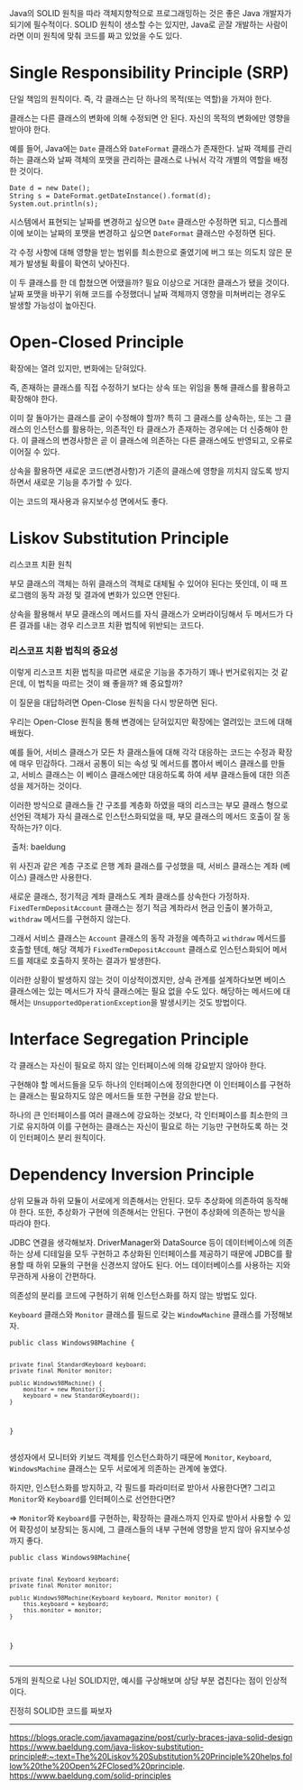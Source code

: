 <p>Java의 SOLID 원칙을 따라 객체지향적으로 프로그래밍하는 것은 좋은 Java 개발자가 되기에 필수적이다. SOLID 원칙이 생소할 수는 있지만, Java로 곧잘 개발하는 사람이라면 이미 원칙에 맞춰 코드를 짜고 있었을 수도 있다. </p>
<h1 id="single-responsibility-principle-srp">Single Responsibility Principle (SRP)</h1>
<p>단일 책임의 원칙이다. 즉, 각 클래스는 단 하나의 목적(또는 역할)을 가져야 한다.</p>
<p>클래스는 다른 클래스의 변화에 의해 수정되면 안 된다. 자신의 목적의 변화에만 영향을 받아야 한다. </p>
<p>예를 들어, Java에는 <code>Date</code> 클래스와 <code>DateFormat</code> 클래스가 존재한다. 날짜 객체를 관리하는 클래스와 날짜 객체의 포맷을 관리하는 클래스로 나눠서 각각 개별의 역할을 배정한 것이다.</p>
<pre><code class="language-java">Date d = new Date();
String s = DateFormat.getDateInstance().format(d);
System.out.println(s);</code></pre>
<p>시스템에서 표현되는 날짜를 변경하고 싶으면 <code>Date</code> 클래스만 수정하면 되고,
디스플레이에 보이는 날짜의 포맷을 변경하고 싶으면 <code>DateFormat</code> 클래스만 수정하면 된다.</p>
<p>각 수정 사항에 대해 영향을 받는 범위를 최소한으로 줄였기에 버그 또는 의도치 않은 문제가 발생될 확률이 확연히 낮아진다.</p>
<p>이 두 클래스를 한 데 합쳤으면 어땠을까? 필요 이상으로 거대한 클래스가 됐을 것이다. 날짜 포맷을 바꾸기 위해 코드를 수정했더니 날짜 객체까지 영향을 미쳐버리는 경우도 발생할 가능성이 높아진다.</p>
<h1 id="open-closed-principle">Open-Closed Principle</h1>
<p>확장에는 열려 있지만, 변화에는 닫혀있다.</p>
<p>즉, 존재하는 클래스를 직접 수정하기 보다는 상속 또는 위임을 통해 클래스를 활용하고 확장해야 한다.</p>
<p>이미 잘 돌아가는 클래스를 굳이 수정해야 할까? 특히 그 클래스를 상속하는, 또는 그 클래스의 인스턴스를 활용하는, 의존적인 타 클래스가 존재하는 경우에는 더 신중해야 한다. 이 클래스의 변경사항은 곧 이 클래스에 의존하는 다른 클래스에도 반영되고, 오류로 이어질 수 있다.</p>
<p>상속을 활용하면 새로운 코드(변경사항)가 기존의 클래스에 영향을 끼치지 않도록 방지하면서 새로운 기능을 추가할 수 있다. </p>
<p>이는 코드의 재사용과 유지보수성 면에서도 좋다.</p>
<h1 id="liskov-substitution-principle">Liskov Substitution Principle</h1>
<p>리스코프 치환 원칙</p>
<p>부모 클래스의 객체는 하위 클래스의 객체로 대체될 수 있어야 된다는 뜻인데, 이 때 프로그램의 동작 과정 및 결과에 변화가 있으면 안된다.</p>
<p>상속을 활용해서 부모 클래스의 메서드를 자식 클래스가 오버라이딩해서 두 메서드가 다른 결과를 내는 경우 리스코프 치환 법칙에 위반되는 코드다. </p>
<h3 id="리스코프-치환-법칙의-중요성">리스코프 치환 법칙의 중요성</h3>
<p>이렇게 리스코프 치환 법칙을 따르면 새로운 기능을 추가하기 꽤나 번거로워지는 것 같은데, 이 법칙을 따르는 것이 왜 좋을까? 왜 중요할까?</p>
<p>이 질문을 대답하려면 Open-Close 원칙을 다시 방문하면 된다. </p>
<p>우리는 Open-Close 원칙을 통해 변경에는 닫혀있지만 확장에는 열려있는 코드에 대해 배웠다. </p>
<p>예를 들어, 서비스 클래스가 모든 차 클래스들에 대해 각각 대응하는 코드는 수정과 확장에 매우 민감하다. 그래서 공통이 되는 속성 및 메서드를 뽑아서 베이스 클래스를 만들고, 서비스 클래스는 이 베이스 클래스에만 대응하도록 하여 세부 클래스들에 대한 의존성을 제거하는 것이다.</p>
<p>이러한 방식으로 클래스들 간 구조를 계층화 하였을 때의 리스크는 부모 클래스 형으로 선언된 객체가 자식 클래스로 인스턴스화되었을 때, 부모 클래스의 메서드 호출이 잘 동작하는가? 이다. </p>
<p><img alt="" src="https://velog.velcdn.com/images/becooq81/post/4c79ccb1-bdc1-45e8-84be-095f6b6d767d/image.png" />
출처: baeldung</p>
<p>위 사진과 같은 계층 구조로 은행 계좌 클래스를 구성했을 때, 서비스 클래스는 계좌 (베이스) 클래스만 사용한다. </p>
<p>새로운 클래스, 정기적금 계좌 클래스도 계좌 클래스를 상속한다 가정하자. <code>FixedTermDepositAccount</code> 클래스는 정기 적금 계좌라서 현금 인출이 불가하고, <code>withdraw</code> 메서드를 구현하지 않는다. </p>
<p>그래서 서비스 클래스는 <code>Account</code> 클래스의 동작 과정을 예측하고 <code>withdraw</code> 메서드를 호출할 텐데, 해당 객체가 <code>FixedTermDepositAccount</code> 클래스로 인스턴스화되어 메서드를 제대로 호출하지 못하는 결과가 발생한다.</p>
<p>이러한 상황이 발생하지 않는 것이 이상적이겠지만, 상속 관계를 설계하다보면 베이스 클래스에는 있는 메서드가 자식 클래스에는 필요 없을 수도 있다. 해당하는 메서드에 대해서는 <code>UnsupportedOperationException</code>을 발생시키는 것도 방법이다.</p>
<h1 id="interface-segregation-principle">Interface Segregation Principle</h1>
<p>각 클래스는 자신이 필요로 하지 않는 인터페이스에 의해 강요받지 않아야 한다.</p>
<p>구현해야 할 메서드들을 모두 하나의 인터페이스에 정의한다면 이 인터페이스를 구현하는 클래스는 필요하지도 않은 메서드들 또한 구현을 강요 받는다.</p>
<p>하나의 큰 인터페이스를 여러 클래스에 강요하는 것보다, 각 인터페이스를 최소한의 크기로 유지하여 이를 구현하는 클래스는 자신이 필요로 하는 기능만 구현하도록 하는 것이 인터페이스 분리 원칙이다.</p>
<h1 id="dependency-inversion-principle">Dependency Inversion Principle</h1>
<p>상위 모듈과 하위 모듈이 서로에게 의존해서는 안된다. 모두 추상화에 의존하여 동작해야 한다. 
또한, 추상화가 구현에 의존해서는 안된다. 구현이 추상화에 의존하는 방식을 따라야 한다.</p>
<p>JDBC 연결을 생각해보자. DriverManager와 DataSource 등이 데이터베이스에 의존하는 상세 디테일을 모두 구현하고 추상화된 인터페이스를 제공하기 때문에 JDBC를 활용할 때 하위 모듈의 구현을 신경쓰지 않아도 된다. 어느 데이터베이스를 사용하는 지와 무관하게 사용이 간편하다. </p>
<p>의존성의 분리를 코드에 구현하기 위해 인스턴스화를 하지 않는 방법도 있다. </p>
<p><code>Keyboard</code> 클래스와 <code>Monitor</code> 클래스를 필드로 갖는 <code>WindowMachine</code> 클래스를 가정해보자.</p>
<pre><code class="language-java">public class Windows98Machine {

    private final StandardKeyboard keyboard;
    private final Monitor monitor;

    public Windows98Machine() {
        monitor = new Monitor();
        keyboard = new StandardKeyboard();
    }

}</code></pre>
<p>생성자에서 모니터와 키보드 객체를 인스턴스화하기 때문에 <code>Monitor</code>, <code>Keyboard</code>, <code>WindowsMachine</code> 클래스는 모두 서로에게 의존하는 관계에 놓였다.</p>
<p>하지만, 인스턴스화를 방지하고, 각 필드를 파라미터로 받아서 사용한다면?
그리고 <code>Monitor</code>와 <code>Keyboard</code>를 인터페이스로 선언한다면?</p>
<p>=&gt; <code>Monitor</code>와 <code>Keyboard</code>를 구현하는, 확장하는 클래스까지 인자로 받아서 사용할 수 있어 확장성이 보장되는 동시에, 그 클래스들의 내부 구현에 영향을 받지 않아 유지보수성까지 좋다.</p>
<pre><code class="language-java">public class Windows98Machine{

    private final Keyboard keyboard;
    private final Monitor monitor;

    public Windows98Machine(Keyboard keyboard, Monitor monitor) {
        this.keyboard = keyboard;
        this.monitor = monitor;
    }
}</code></pre>
<hr />
<p>5개의 원칙으로 나뉜 SOLID지만, 예시를 구상해보며 상당 부분 겹친다는 점이 인상적이다.</p>
<p>진정히 SOLID한 코드를 짜보자</p>
<hr />
<p><a href="https://blogs.oracle.com/javamagazine/post/curly-braces-java-solid-design">https://blogs.oracle.com/javamagazine/post/curly-braces-java-solid-design</a>
<a href="https://www.baeldung.com/java-liskov-substitution-principle#:~:text=The%20Liskov%20Substitution%20Principle%20helps,follow%20the%20Open%2FClosed%20principle">https://www.baeldung.com/java-liskov-substitution-principle#:~:text=The%20Liskov%20Substitution%20Principle%20helps,follow%20the%20Open%2FClosed%20principle</a>.
<a href="https://www.baeldung.com/solid-principles">https://www.baeldung.com/solid-principles</a></p>